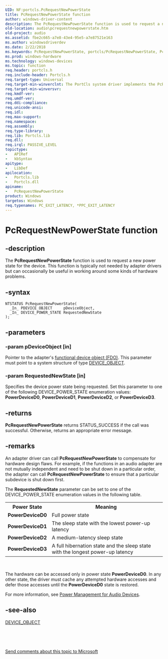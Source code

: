 ```yaml
---
UID: NF:portcls.PcRequestNewPowerState
title: PcRequestNewPowerState function
author: windows-driver-content
description: The PcRequestNewPowerState function is used to request a new power state for the device. This function is typically not needed by adapter drivers but can occasionally be useful in working around some kinds of hardware problems.
old-location: audio\pcrequestnewpowerstate.htm
old-project: audio
ms.assetid: fbe2c665-a7e8-43e4-95e5-a7e87521e163
ms.author: windowsdriverdev
ms.date: 2/22/2018
ms.keywords: PcRequestNewPowerState, portcls/PcRequestNewPowerState, PcRequestNewPowerState function [Audio Devices], audpc-routines_c3341fb0-4609-4b3f-a0b2-ef589c804f1d.xml, audio.pcrequestnewpowerstate
ms.prod: windows-hardware
ms.technology: windows-devices
ms.topic: function
req.header: portcls.h
req.include-header: Portcls.h
req.target-type: Universal
req.target-min-winverclnt: The PortCls system driver implements the PcRequestNewPowerState function in Microsoft Windows 98/Me and in Windows 2000 and later operating systems.
req.target-min-winversvr: 
req.kmdf-ver: 
req.umdf-ver: 
req.ddi-compliance: 
req.unicode-ansi: 
req.idl: 
req.max-support: 
req.namespace: 
req.assembly: 
req.type-library: 
req.lib: Portcls.lib
req.dll: 
req.irql: PASSIVE_LEVEL
topictype:
-	APIRef
-	kbSyntax
apitype:
-	LibDef
apilocation:
-	Portcls.lib
-	Portcls.dll
apiname:
-	PcRequestNewPowerState
product: Windows
targetos: Windows
req.typenames: PC_EXIT_LATENCY, *PPC_EXIT_LATENCY
---
```


# PcRequestNewPowerState function


## -description


The <b>PcRequestNewPowerState</b> function is used to request a new power state for the device. This function is typically not needed by adapter drivers but can occasionally be useful in working around some kinds of hardware problems.


## -syntax


````
NTSTATUS PcRequestNewPowerState(
  _In_ PDEVICE_OBJECT     pDeviceObject,
  _In_ DEVICE_POWER_STATE RequestedNewState
);
````


## -parameters




### -param pDeviceObject [in]

Pointer to the adapter's <a href="https://msdn.microsoft.com/f697e0db-1db0-4a81-94d8-0ca079885480">functional device object (FDO)</a>. This parameter must point to a system structure of type <a href="..\wdm\ns-wdm-_device_object.md">DEVICE_OBJECT</a>.


### -param RequestedNewState [in]

Specifies the device power state being requested. Set this parameter to one of the following DEVICE_POWER_STATE enumeration values: <b>PowerDeviceD0</b>, <b>PowerDeviceD1</b>, <b>PowerDeviceD2</b>, or <b>PowerDeviceD3</b>.


## -returns



<b>PcRequestNewPowerState</b> returns STATUS_SUCCESS if the call was successful. Otherwise, returns an appropriate error message.




## -remarks



An adapter driver can call <b>PcRequestNewPowerState</b> to compensate for hardware design flaws. For example, if the functions in an audio adapter are not mutually independent and need to be shut down in a particular order, the adapter can call <b>PcRequestNewPowerState</b> to ensure that a particular subdevice is shut down first.

The <b>RequestedNewState</b> parameter can be set to one of the DEVICE_POWER_STATE enumeration values in the following table.

<table>
<tr>
<th>Power State</th>
<th>Meaning</th>
</tr>
<tr>
<td>
<b>PowerDeviceD0</b>

</td>
<td>
Full power state

</td>
</tr>
<tr>
<td>
<b>PowerDeviceD1</b>

</td>
<td>
The sleep state with the lowest power-up latency

</td>
</tr>
<tr>
<td>
<b>PowerDeviceD2</b>

</td>
<td>
A medium-latency sleep state

</td>
</tr>
<tr>
<td>
<b>PowerDeviceD3</b>

</td>
<td>
A full hibernation state and the sleep state with the longest power-up latency

</td>
</tr>
</table>
 

The hardware can be accessed only in power state <b>PowerDeviceD0</b>. In any other state, the driver must cache any attempted hardware accesses and defer those accesses until the <b>PowerDeviceD0</b> state is restored.

For more information, see <a href="https://msdn.microsoft.com/3d3d63af-5790-4760-9099-7116ed5a5446">Power Management for Audio Devices</a>.




## -see-also

<a href="..\wdm\ns-wdm-_device_object.md">DEVICE_OBJECT</a>



 

 

<a href="mailto:wsddocfb@microsoft.com?subject=Documentation%20feedback [audio\audio]:%20PcRequestNewPowerState function%20 RELEASE:%20(2/22/2018)&amp;body=%0A%0APRIVACY STATEMENT%0A%0AWe use your feedback to improve the documentation. We don't use your email address for any other purpose, and we'll remove your email address from our system after the issue that you're reporting is fixed. While we're working to fix this issue, we might send you an email message to ask for more info. Later, we might also send you an email message to let you know that we've addressed your feedback.%0A%0AFor more info about Microsoft's privacy policy, see http://privacy.microsoft.com/en-us/default.aspx." title="Send comments about this topic to Microsoft">Send comments about this topic to Microsoft</a>

